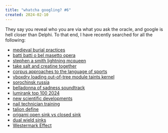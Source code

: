 ```yaml
---
title: "whatcha googling? #6"
created: 2024-02-10
---
```

They say you reveal who you are via what you ask the oracle, and google is hell closer than Delphi.
To that end, I have recently searched for all the following:

- [medieval burial practices](https://www.google.com/search?q=medieval+burial+practices)
- [batti batti o bel masetto opera](https://www.google.com/search?q=batti+batti+o+bel+masetto+opera)
- [stephen a smith lightning mcqueen ](https://www.google.com/search?q=stephen+a+smith+lightning+mcqueen )
- [take salt and creatine together](https://www.google.com/search?q=take+salt+and+creatine+together)
- [corpus approaches to the language of sports](https://www.google.com/search?q=corpus+approaches+to+the+language+of+sports)
- [vboxdrv loading out-of-tree module taints kernel](https://www.google.com/search?q=vboxdrv+loading+out-of-tree+module+taints+kernel)
- [sorochinsk russia](https://www.google.com/search?q=sorochinsk+russia)
- [belladonna of sadness soundtrack](https://www.google.com/search?q=belladonna+of+sadness+soundtrack)
- [lumirank top 100 2024](https://www.google.com/search?q=lumirank+top+100+2024)
- [new scientific developments](https://www.google.com/search?q=new+scientific+developments)
- [nail technician training](https://www.google.com/search?q=nail+technician+training)
- [talion define](https://www.google.com/search?q=talion+define)
- [origami open sink vs closed sink](https://www.google.com/search?q=origami+open+sink+vs+closed+sink)
- [dual wield sinks](https://www.google.com/search?q=dual+wield+sinks)
- [Westermark Effect](https://www.google.com/search?q=Westermark+Effect)